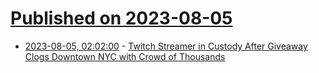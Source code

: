 # [Published on 2023-08-05](index.md)

* [2023-08-05, 02:02:00](https://tech.slashdot.org/story/23/08/05/0122248/twitch-streamer-in-custody-after-giveaway-clogs-downtown-nyc-with-crowd-of-thousands?utm_source=rss1.0mainlinkanon&utm_medium=feed) - [Twitch Streamer in Custody After Giveaway Clogs Downtown NYC with Crowd of Thousands](https://tech.slashdot.org/story/23/08/05/0122248/twitch-streamer-in-custody-after-giveaway-clogs-downtown-nyc-with-crowd-of-thousands?utm_source=rss1.0mainlinkanon&utm_medium=feed)
